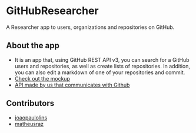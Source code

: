 # GitHubResearcher
A Researcher app to users, organizations and repositories on GitHub.

## About the app
-   It is an app that, using GitHub REST API v3, you can search for a GitHub users and repositories, as well as create lists of repositories. In addition, you can also edit a markdown of one of your repositories and commit.
- [Check out the mockup](https://pr.to/LIRQTU/)
- [API made by us that communicates with Github](https://github.com/matheusraz/requisicaoAPIGitJS)

## Contributors
- [joaopaulolins](https://github.com/JoaoPauloLins)
- [matheusraz](https://github.com/matheusraz)

